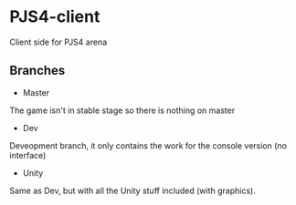 # PJS4-client
Client side for PJS4 arena

## Branches
- Master

The game isn't in stable stage so there is nothing on master

- Dev

Deveopment branch, it only contains the work for the console version (no interface)

- Unity

Same as Dev, but with all the Unity stuff included (with graphics).
